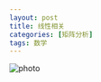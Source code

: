 ```yaml
---
layout: post
title: 线性相关
categories: [矩阵分析]
tags: 数学
---
```

 ![photo]({{site.url}}/assets/img/微信图片_20221108171042.jpg)

